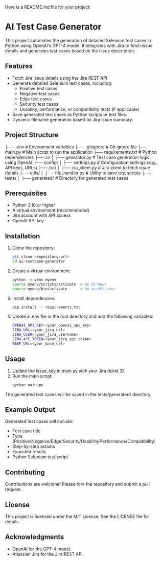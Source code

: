 Here is a README.md file for your project:
# AI Test Case Generator

This project automates the generation of detailed Selenium test cases in Python using OpenAI's GPT-4 model. It integrates with Jira to fetch issue details and generates test cases based on the issue description.

## Features

- Fetch Jira issue details using the Jira REST API.
- Generate detailed Selenium test cases, including:
  - Positive test cases
  - Negative test cases
  - Edge test cases
  - Security test cases
  - Usability, performance, or compatibility tests (if applicable)
- Save generated test cases as Python scripts or text files.
- Dynamic filename generation based on Jira issue summary.

## Project Structure


├── .env # Environment variables 
├── .gitignore # Git ignore file 
├── main.py # Main script to run the application 
├── requirements.txt # Python dependencies 
├── ai/ 
│ ├── generator.py # Test case generation logic using OpenAI 
├── config/ 
│ ├── settings.py # Configuration settings (e.g., API keys, URLs) 
├── jira/ 
│ ├── jira_client.py # Jira client to fetch issue details 
├── utils/ 
│ ├── file_handler.py # Utility to save test scripts 
├── tests/ 
│ ├── generated/ # Directory for generated test cases



## Prerequisites

- Python 3.10 or higher
- A virtual environment (recommended)
- Jira account with API access
- OpenAI API key

## Installation

1. Clone the repository:
   ```bash
   git clone <repository-url>
   cd ai-testcase-generator
   ```

2. Create a virtual environment:
    ```bash
    python -m venv myenv
    source myenv/Scripts/activate  # On Windows
    source myenv/bin/activate      # On macOS/Linux
    ```

3. Install dependencies:
    ```bash
    pip install -r requirements.txt
    ```

4. Create a .env file in the root directory and add the following variables:
    ```bash
    OPENAI_API_KEY=<your_openai_api_key>
    JIRA_URL=<your_jira_url>
    JIRA_USER=<your_jira_username>
    JIRA_API_TOKEN=<your_jira_api_token>
    BASE_URL=<your_base_url>
    ```

## Usage

1. Update the issue_key in main.py with your Jira ticket ID.
2. Run the main script:
    ```bash
    python main.py
    ```

The generated test cases will be saved in the tests/generated/ directory.

## Example Output
Generated test cases will include:

- Test case title
- Type (Positive/Negative/Edge/Security/Usability/Performance/Compatibility)
- Step-by-step actions
- Expected results
- Python Selenium test script

## Contributing
Contributions are welcome! Please fork the repository and submit a pull request.

## License
This project is licensed under the MIT License. See the LICENSE file for details.

## Acknowledgments
- OpenAI for the GPT-4 model.
- Atlassian Jira for the Jira REST API.
